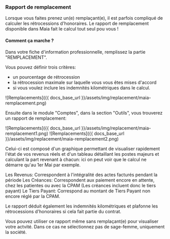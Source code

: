 ### Rapport de remplacement

Lorsque vous faites prenez un(e) remplaçant(e), il est parfois compliqué de calculer les rétrocessions d'honoraires.
Le rapport de remplacement disponible dans Maia fait le calcul tout seul pou vous !


#### Comment ça marche ?

Dans votre fiche d'information professionnelle, remplissez la partie "REMPLACEMENT".

Vous pouvez définir trois critères:

- un pourcentage de rétrocession
- la rétrocession maximale sur laquelle vous vous êtes mises d'accord
- si vous voulez inclure les indemnités kilométriques dans le calcul.


![Remplacements]({{ docs_base_url }}/assets/img/replacement/maia-remplacement.png)


Ensuite dans le module "Comptes", dans la section "Outils", vous trouverez un rapport de remplacement:

![Remplacements]({{ docs_base_url }}/assets/img/replacement/maia-remplacement1.png)
![Remplacements]({{ docs_base_url }}/assets/img/replacement/maia-remplacement2.png)

Celui-ci est composé d'un graphique permettant de visualiser rapidement l'état de vos revenus réels et d'un tableau détaillant les postes majeurs et calculant la part revenant à chacun: ici on peut voir que le calcul ne démarre qu'au 1er Mai par exemple.

Les Revenus: Correspondent à l'intégralité des actes facturés pendant la période
Les Créances: Correspondent aux paiement encore en attente, chez les patientes ou avec la CPAM (Les créances incluent donc le tiers payant)
Le Tiers Payant: Correspond au montant de Tiers Payant non encore réglé par la CPAM.

Le rapport déduit également les indemnités kilométriques et plafonne les rétrocessions d'honoraires si cela fait partie du contrat.

Vous pouvez utiliser ce rapport même sans remplaçant(e) pour visualiser votre actvité.
Dans ce cas ne sélectionnez pas de sage-femme, uniquement la société.
